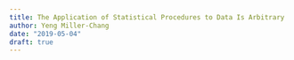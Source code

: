 ```yaml
---
title: The Application of Statistical Procedures to Data Is Arbitrary
author: Yeng Miller-Chang
date: "2019-05-04"
draft: true
---
```


